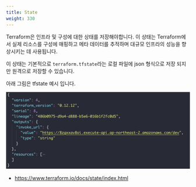 ```yaml
---
title: State
weight: 330
---
```


Terraform은 인프라 및 구성에 대한 상태를 저장해야합니다. 이 상태는 Terraform에서 실제 리소스를 구성에 매핑하고 메타 데이터를 추적하며 대규모 인프라의 성능을 향상시키는 데 사용됩니다.

이 상태는 기본적으로 `terraform.tfstate`라는 로컬 파일에 json 형식으로 저장 되지만 원격으로 저장할 수 있습니다.

아래 그림은 tfstate 예시 입니다.

![State](../../terraform/images/state.png)

* https://www.terraform.io/docs/state/index.html
